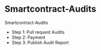 # Smartcontract-Audits
Smartcontract-Audits
+ Step 1: Pull request Audits
+ Step 2: Payment
+ Step 3: Publish Audit Report
